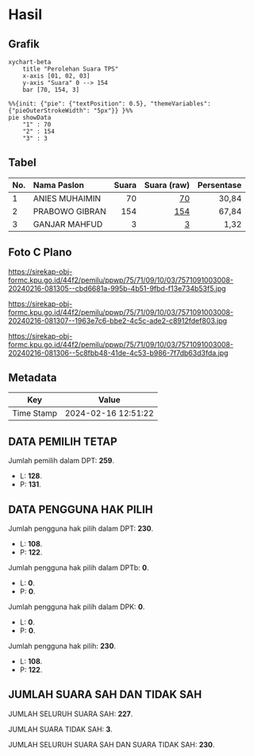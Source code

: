 # Hasil

## Grafik

```mermaid
xychart-beta
    title "Perolehan Suara TPS"
    x-axis [01, 02, 03]
    y-axis "Suara" 0 --> 154
    bar [70, 154, 3]
```

```mermaid
%%{init: {"pie": {"textPosition": 0.5}, "themeVariables": {"pieOuterStrokeWidth": "5px"}} }%%
pie showData
    "1" : 70
    "2" : 154
    "3" : 3
```

## Tabel

| No. | Nama Paslon    | Suara | Suara (raw) | Persentase |
|:--- |:-------------- | -----:| -----------:| ----------:|
| 1   | ANIES MUHAIMIN | 70    | [70][p-1]   | 30,84      |
| 2   | PRABOWO GIBRAN | 154   | [154][p-2]  | 67,84      |
| 3   | GANJAR MAHFUD  | 3     | [3][p-3]    | 1,32       |


[p-1]: https://github.com/gigit-pemilu/pemilu-2024-75-gorontalo/blob/main/pilpres/hitung-suara/sub/75-gorontalo/sub/71-kota-gorontalo/sub/09-hulonthalangi/sub/1003-tenda/sub/008-tps/sub/paslon-1.txt
[p-2]: https://github.com/gigit-pemilu/pemilu-2024-75-gorontalo/blob/main/pilpres/hitung-suara/sub/75-gorontalo/sub/71-kota-gorontalo/sub/09-hulonthalangi/sub/1003-tenda/sub/008-tps/sub/paslon-2.txt
[p-3]: https://github.com/gigit-pemilu/pemilu-2024-75-gorontalo/blob/main/pilpres/hitung-suara/sub/75-gorontalo/sub/71-kota-gorontalo/sub/09-hulonthalangi/sub/1003-tenda/sub/008-tps/sub/paslon-3.txt

## Foto C Plano

https://sirekap-obj-formc.kpu.go.id/44f2/pemilu/ppwp/75/71/09/10/03/7571091003008-20240216-081305--cbd6681a-995b-4b51-9fbd-f13e734b53f5.jpg

https://sirekap-obj-formc.kpu.go.id/44f2/pemilu/ppwp/75/71/09/10/03/7571091003008-20240216-081307--1963e7c6-bbe2-4c5c-ade2-c8912fdef803.jpg

https://sirekap-obj-formc.kpu.go.id/44f2/pemilu/ppwp/75/71/09/10/03/7571091003008-20240216-081306--5c8fbb48-41de-4c53-b986-7f7db63d3fda.jpg


## Metadata

| Key        | Value               |
| ---------- | ------------------- |
| Time Stamp | 2024-02-16 12:51:22 |


## DATA PEMILIH TETAP

Jumlah pemilih dalam DPT: **259**.
 * L: **128**.
 * P: **131**.

## DATA PENGGUNA HAK PILIH

Jumlah pengguna hak pilih dalam DPT: **230**.
 * L: **108**.
 * P: **122**.

Jumlah pengguna hak pilih dalam DPTb: **0**.
 * L: **0**.
 * P: **0**.

Jumlah pengguna hak pilih dalam DPK: **0**.
 * L: **0**.
 * P: **0**.

Jumlah pengguna hak pilih: **230**.
 * L: **108**.
 * P: **122**.

## JUMLAH SUARA SAH DAN TIDAK SAH

JUMLAH SELURUH SUARA SAH: **227**.

JUMLAH SUARA TIDAK SAH: **3**.

JUMLAH SELURUH SUARA SAH DAN SUARA TIDAK SAH: **230**.


